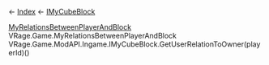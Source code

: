 ← [Index](Api-Index) ← [IMyCubeBlock](VRage.Game.ModAPI.Ingame.IMyCubeBlock)

[MyRelationsBetweenPlayerAndBlock](VRage.Game.MyRelationsBetweenPlayerAndBlock) VRage.Game.MyRelationsBetweenPlayerAndBlock VRage.Game.ModAPI.Ingame.IMyCubeBlock.GetUserRelationToOwner(playerId)()